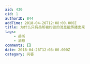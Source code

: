 ```yaml
---
aid: 430
cid: 1
authorID: 844
addTime: 2018-04-26T12:08:00.000Z
title: 为什么只有岳昕被约谈的消息能传播出来
tags:
    - 岳昕
    - 消息
comments: []
date: 2018-04-26T12:08:00.000Z
category: 问答
---
```



